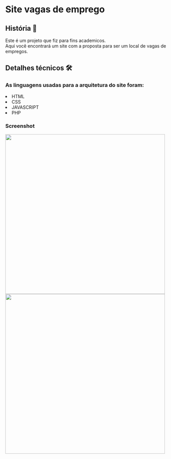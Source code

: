 # Site vagas de emprego 

## História 📖
Este é um projeto que fiz para fins academicos.<br>
Aqui você encontrará um site com a proposta para ser um local de vagas de empregos. 

## Detalhes técnicos 🛠
### As linguagens usadas para a arquitetura do site foram:<br>

<li>HTML</li>
<li>CSS</li>
<li>JAVASCRIPT</li>
<li>PHP</li>


### Screenshot
<div>
<img src="https://github.com/MatheusCoelio/Meu-site-rpg/assets/103150297/63364281-5dd8-42f0-85c4-fbf9128af63f" width="500px">         <img src="https://github.com/MatheusCoelio/Meu-site-rpg/assets/103150297/1a3c7c78-b69a-4617-8f98-23be4fe41c04" width="500px">
